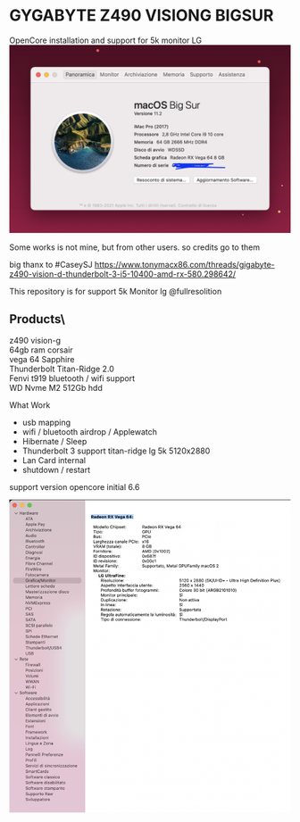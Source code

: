 # GYGABYTE Z490 VISIONG BIGSUR
OpenCore installation and support for 5k monitor LG
![alt text](https://github.com/mgrandinetti/Z490-VISIONG-LG5K/blob/main/aboutthismac.png?raw=true)



Some works is not mine, but from other users. so credits go to them

big thanx to #CaseySJ
https://www.tonymacx86.com/threads/gigabyte-z490-vision-d-thunderbolt-3-i5-10400-amd-rx-580.298642/


This repository is for support 5k Monitor lg @fullresolition

## Products\
z490 vision-g\
64gb ram corsair\
vega 64 Sapphire\
Thunderbolt Titan-Ridge 2.0\
Fenvi t919 bluetooth / wifi support\
WD Nvme M2 512Gb hdd

What Work
- usb mapping
- wifi / bluetooth airdrop / Applewatch
- Hibernate / Sleep
- Thunderbolt 3 support titan-ridge lg 5k 5120x2880
- Lan Card internal
- shutdown / restart

support version opencore initial 6.6

![alt text](https://github.com/mgrandinetti/Z490-VISIONG-LG5K/blob/main/periferals.png?raw=true)
